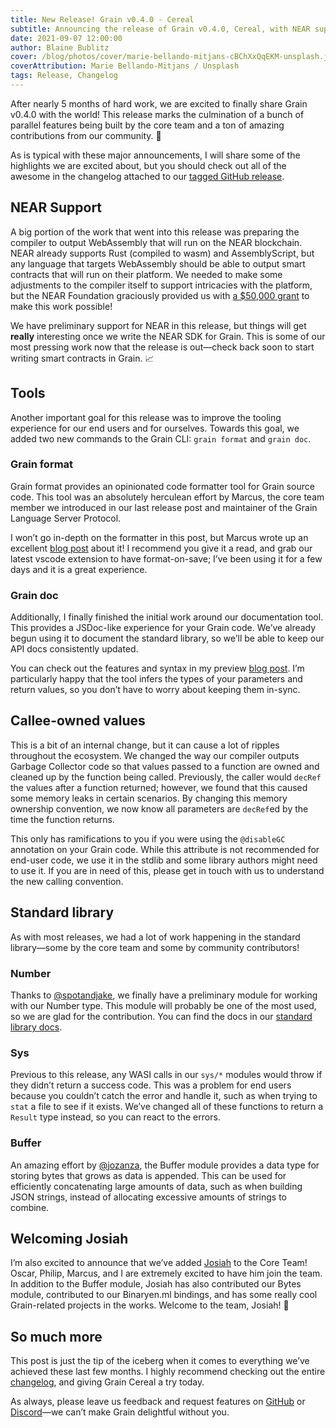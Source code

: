```yaml
---
title: New Release! Grain v0.4.0 - Cereal
subtitle: Announcing the release of Grain v0.4.0, Cereal, with NEAR support.
date: 2021-09-07 12:00:00
author: Blaine Bublitz
cover: /blog/photos/cover/marie-bellando-mitjans-cBChXxQqEKM-unsplash.jpg
coverAttribution: Marie Bellando-Mitjans / Unsplash
tags: Release, Changelog
---
```


After nearly 5 months of hard work, we are excited to finally share Grain v0.4.0 with the world! This release marks the culmination of a bunch of parallel features being built by the core team and a ton of amazing contributions from our community. 🎉

As is typical with these major announcements, I will share some of the highlights we are excited about, but you should check out all of the awesome in the changelog attached to our [tagged GitHub release](https://github.com/grain-lang/grain/releases/tag/grain-v0.4.0).

## NEAR Support

A big portion of the work that went into this release was preparing the compiler to output WebAssembly that will run on the NEAR blockchain. NEAR already supports Rust (compiled to wasm) and AssemblyScript, but any language that targets WebAssembly should be able to output smart contracts that will run on their platform. We needed to make some adjustments to the compiler itself to support intricacies with the platform, but the NEAR Foundation graciously provided us with [a $50,000 grant](https://grain-lang.org/blog/2021/08/16/grain-awarded-50000-grant-from-near-foundation/) to make this work possible!

We have preliminary support for NEAR in this release, but things will get **really** interesting once we write the NEAR SDK for Grain. This is some of our most pressing work now that the release is out—check back soon to start writing smart contracts in Grain. 📈

## Tools

Another important goal for this release was to improve the tooling experience for our end users and for ourselves. Towards this goal, we added two new commands to the Grain CLI: `grain format` and `grain doc`.

### Grain format

Grain format provides an opinionated code formatter tool for Grain source code. This tool was an absolutely herculean effort by Marcus, the core team member we introduced in our last release post and maintainer of the Grain Language Server Protocol.

I won’t go in-depth on the formatter in this post, but Marcus wrote up an excellent [blog post](https://grain-lang.org/blog/2021/09/04/grain-formatter/) about it! I recommend you give it a read, and grab our latest vscode extension to have format-on-save; I’ve been using it for a few days and it is a great experience.

### Grain doc

Additionally, I finally finished the initial work around our documentation tool. This provides a JSDoc-like experience for your Grain code. We’ve already begun using it to document the standard library, so we’ll be able to keep our API docs consistently updated.

You can check out the features and syntax in my preview [blog post](https://grain-lang.org/blog/2021/08/27/tooling-preview-graindoc/). I’m particularly happy that the tool infers the types of your parameters and return values, so you don’t have to worry about keeping them in-sync.

## Callee-owned values

This is a bit of an internal change, but it can cause a lot of ripples throughout the ecosystem. We changed the way our compiler outputs Garbage Collector code so that values passed to a function are owned and cleaned up by the function being called. Previously, the caller would `decRef` the values after a function returned; however, we found that this caused some memory leaks in certain scenarios. By changing this memory ownership convention, we now know all parameters are `decRef`ed by the time the function returns.

This only has ramifications to you if you were using the `@disableGC` annotation on your Grain code. While this attribute is not recommended for end-user code, we use it in the stdlib and some library authors might need to use it. If you are in need of this, please get in touch with us to understand the new calling convention.

## Standard library

As with most releases, we had a lot of work happening in the standard library—some by the core team and some by community contributors!

### Number

Thanks to [@spotandjake](https://twitter.com/spotandjake), we finally have a preliminary module for working with our Number type. This module will probably be one of the most used, so we are glad for the contribution. You can find the docs in our [standard library docs](https://grain-lang.org/docs/stdlib/number).

### Sys

Previous to this release, any WASI calls in our `sys/*` modules would throw if they didn’t return a success code. This was a problem for end users because you couldn’t catch the error and handle it, such as when trying to `stat` a file to see if it exists. We’ve changed all of these functions to return a `Result` type instead, so you can react to the errors.

### Buffer

An amazing effort by [@jozanza](https://twitter.com/jozanza), the Buffer module provides a data type for storing bytes that grows as data is appended. This can be used for efficiently concatenating large amounts of data, such as when building JSON strings, instead of allocating excessive amounts of strings to combine.

## Welcoming Josiah

I’m also excited to announce that we’ve added [Josiah](https://twitter.com/jozanza) to the Core Team! Oscar, Philip, Marcus, and I are extremely excited to have him join the team. In addition to the Buffer module, Josiah has also contributed our Bytes module, contributed to our Binaryen.ml bindings, and has some really cool Grain-related projects in the works. Welcome to the team, Josiah! 🙌

## So much more

This post is just the tip of the iceberg when it comes to everything we’ve achieved these last few months. I highly recommend checking out the entire [changelog](https://github.com/grain-lang/grain/releases/tag/grain-v0.4.0), and giving Grain Cereal a try today.

As always, please leave us feedback and request features on [GitHub](https://github.com/grain-lang/grain/issues) or [Discord](​​https://discord.com/invite/grain-lang)—we can’t make Grain delightful without you.
